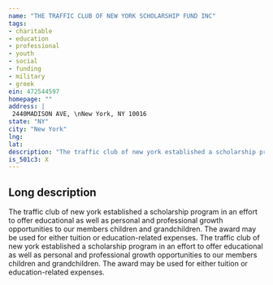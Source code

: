 ```yaml
---
name: "THE TRAFFIC CLUB OF NEW YORK SCHOLARSHIP FUND INC"
tags:
- charitable
- education
- professional
- youth
- social
- funding
- military
- greek
ein: 472544597
homepage: ""
address: |
 2440MADISON AVE, \nNew York, NY 10016
state: "NY"
city: "New York"
lng: 
lat: 
description: "The traffic club of new york established a scholarship program in an effort to offer educational as well as personal and professional growth opportunities to our members children and grandchildren. The award may be used for either tuition or education-related expenses. "
is_501c3: X
---
```


## Long description

The traffic club of new york established a scholarship program in an effort to offer educational as well as personal and professional growth opportunities to our members children and grandchildren. The award may be used for either tuition or education-related expenses. The traffic club of new york established a scholarship program in an effort to offer educational as well as personal and professional growth opportunities to our members children and grandchildren. The award may be used for either tuition or education-related expenses. 
